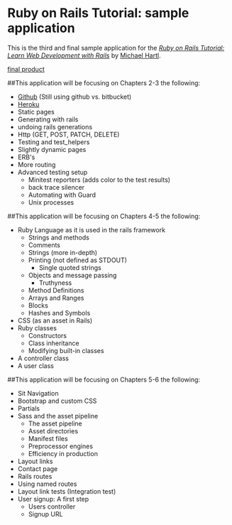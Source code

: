 # Ruby on Rails Tutorial: sample application

This is the third and final sample application for the
[*Ruby on Rails Tutorial:
Learn Web Development with Rails*](http://www.railstutorial.org/)
by [Michael Hartl](http://www.michaelhartl.com/).

[final product](https://yum-yum.herokuapp.com/)

##This application will be focusing on Chapters 2-3 the following:
  - [Github](github.com) (Still using github vs. bitbucket)
  - [Heroku](heroku.com)
  - Static pages
  - Generating with rails
  - undoing rails generations
  - Http (GET, POST, PATCH, DELETE)
  - Testing and test_helpers
  - Slightly dynamic pages
  - ERB's
  - More routing
  - Advanced testing setup
    - Minitest reporters (adds color to the test results)
    - back trace silencer
    - Automating with Guard
    - Unix processes

##This application will be focusing on Chapters 4-5 the following:
- Ruby Language as it is used in the rails framework
  - Strings and methods
  - Comments
  - Strings (more in-depth)
  - Printing (not defined as STDOUT)
    - Single quoted strings
  - Objects and message passing
    - Truthyness
  - Method Definitions
  - Arrays and Ranges
  - Blocks
  - Hashes and Symbols
- CSS (as an asset in Rails)
- Ruby classes
  - Constructors
  - Class inheritance
  - Modifying built-in classes
- A controller class
- A user class

##This application will be focusing on Chapters 5-6 the following:
- Sit Navigation
- Bootstrap and custom CSS
- Partials
- Sass and the asset pipeline
  - The asset pipeline
  - Asset directories
  - Manifest files
  - Preprocessor engines
  - Efficiency in production
- Layout links
- Contact page
- Rails routes
- Using named routes
- Layout link tests (Integration test)
- User signup: A first step
  - Users controller
  - Signup URL
